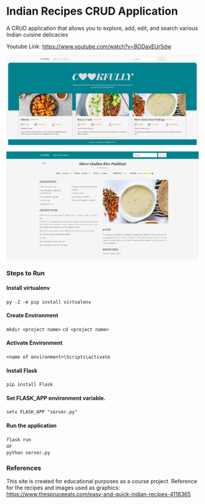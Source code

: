 # Indian Recipes CRUD Application
A CRUD application that allows you to explore, add, edit, and search various Indian cuisine delicacies

Youtube Link: https://www.youtube.com/watch?v=BODavEUr5dw

![](images/ui1.png)

![](images/ui2.png)

### Steps to Run
  #### Install virtualenv
  `py -2 -m pip install virtualenv`

  #### Create Environment
  `mkdir <project name>`
  `cd <project name>`

  #### Activate Environment
  `<name of environment>\Scripts\activate`

  #### Install Flask
  `pip install Flask`
  
  #### Set FLASK_APP environment variable.
  `setx FLASK_APP "server.py"`

  #### Run the application
  `flask run`  
  or  
  `python server.py `

### References
This site is created for educational purposes as a course project.
Reference for the recipes and images used as graphics:
https://www.thespruceeats.com/easy-and-quick-indian-recipes-4118365
